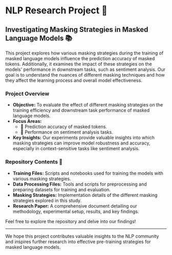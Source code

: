 # **NLP Research Project** 🚀

## **Investigating Masking Strategies in Masked Language Models** 📚

This project explores how various masking strategies during the training of masked language models influence the prediction accuracy of masked tokens. Additionally, it examines the impact of these strategies on the models' performance in downstream tasks, such as sentiment analysis. Our goal is to understand the nuances of different masking techniques and how they affect the learning process and overall model effectiveness.

### **Project Overview**

- **Objective:** To evaluate the effect of different masking strategies on the training efficiency and downstream task performance of masked language models.
- **Focus Areas:**
  - 🎯 Prediction accuracy of masked tokens.
  - 🧠 Performance on sentiment analysis tasks.
- **Key Insights:** Our experiments provide valuable insights into which masking strategies can improve model robustness and accuracy, especially in context-sensitive tasks like sentiment analysis.

### **Repository Contents** 📂

- **Training Files:** Scripts and notebooks used for training the models with various masking strategies.
- **Data Processing Files:** Tools and scripts for preprocessing and preparing datasets for training and evaluation.
- **Masking Strategies:** Implementation details of the different masking strategies explored in this study.
- **Research Paper:** A comprehensive document detailing our methodology, experimental setup, results, and key findings.

Feel free to explore the repository and delve into our findings!

---

We hope this project contributes valuable insights to the NLP community and inspires further research into effective pre-training strategies for masked language models.
